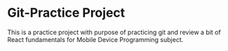 # Git-Practice Project

This is a practice project with purpose of practicing git and review a bit of React fundamentals for Mobile Device Programming subject.
